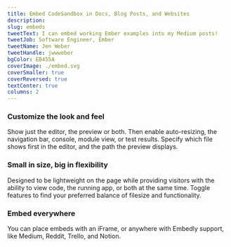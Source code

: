 ```yaml
---
title: Embed CodeSandbox in Docs, Blog Posts, and Websites
description:
slug: embeds
tweetText: I can embed working Ember examples into my Medium posts!
tweetJob: Software Engineer, Ember
tweetName: Jen Weber
tweetHandle: jwwweber
bgColor: EB455A
coverImage: ./embed.svg
coverSmaller: true
coverReversed: true
textCenter: true
columns: 2
---
```


<div>

### Customize the look and feel

Show just the editor, the preview or both. Then enable auto-resizing, the
navigation bar, console, module view, or test results. Specify which file shows
first in the editor, and the path the preview displays.

</div>

<div>

### Small in size, big in flexibility

Designed to be lightweight on the page while providing visitors with the ability
to view code, the running app, or both at the same time. Toggle features to find
your preferred balance of filesize and functionality.

</div>

<div>

### Embed everywhere

You can place embeds with an iFrame, or anywhere with Embedly support, like
Medium, Reddit, Trello, and Notion.

</div>
